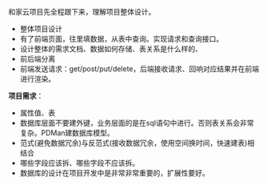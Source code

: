 和家云项目先全程跟下来，理解项目整体设计。



+ 整体项目设计
+ 有了前端页面，往里填数据，从表中查询。实现请求和查询接口。
+ 设计整体的需求文档、数据如何存储、表关系是什么样的、
+ 前后端分离
+ 前端发送请求：get/post/put/delete，后端接收请求、回响对应结果并在前端进行渲染。



**项目需求**：

+ 属性值、表
+ 数据库层面不要建外键，业务层面的是在sql语句中进行。否则表关系会非常复杂。PDMan建数据库模型。
+ 范式(避免数据冗余)与反范式(接收数据冗余，使用空间换时间，快速建表)相结合
+ 哪些字段应该拆、哪些字段不应该拆。
+ 数据库的设计在项目开发中是非常非常重要的，扩展性要好。
